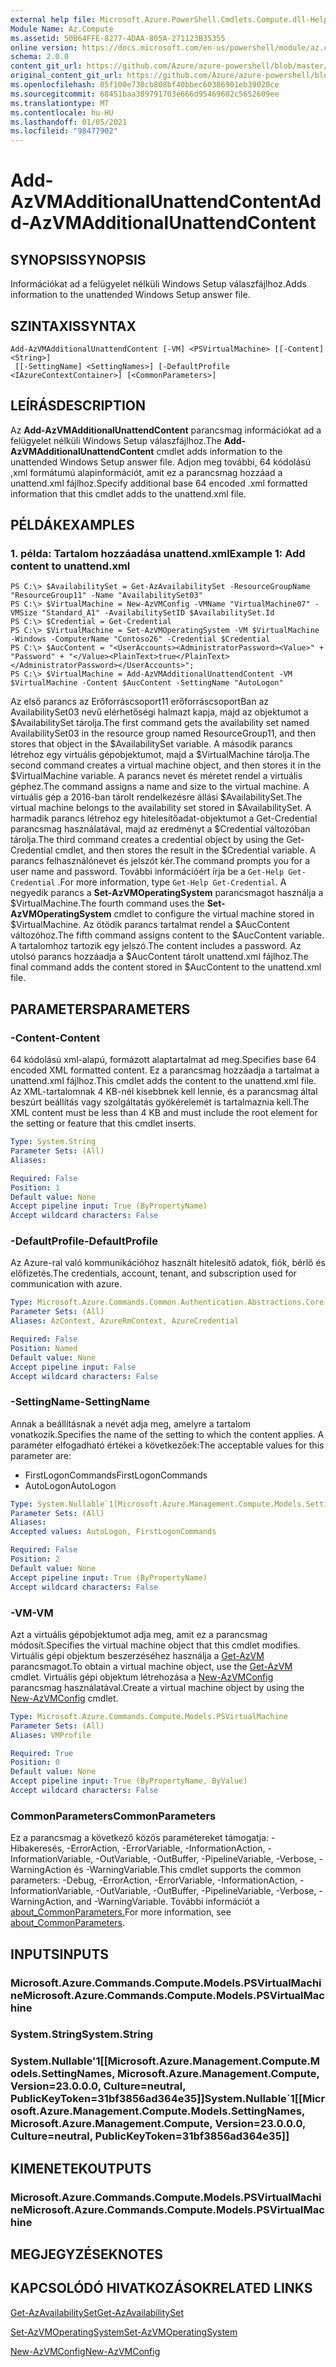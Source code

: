 ```yaml
---
external help file: Microsoft.Azure.PowerShell.Cmdlets.Compute.dll-Help.xml
Module Name: Az.Compute
ms.assetid: 50B64FFE-8277-4DAA-805A-271123B35355
online version: https://docs.microsoft.com/en-us/powershell/module/az.compute/add-azvmadditionalunattendcontent
schema: 2.0.0
content_git_url: https://github.com/Azure/azure-powershell/blob/master/src/Compute/Compute/help/Add-AzVMAdditionalUnattendContent.md
original_content_git_url: https://github.com/Azure/azure-powershell/blob/master/src/Compute/Compute/help/Add-AzVMAdditionalUnattendContent.md
ms.openlocfilehash: 05f100e730cb808bf40bbec60386901eb39020ce
ms.sourcegitcommit: 68451baa389791703e666d95469602c5652609ee
ms.translationtype: MT
ms.contentlocale: hu-HU
ms.lasthandoff: 01/05/2021
ms.locfileid: "98477902"
---
```

# <span data-ttu-id="cb26b-101">Add-AzVMAdditionalUnattendContent</span><span class="sxs-lookup"><span data-stu-id="cb26b-101">Add-AzVMAdditionalUnattendContent</span></span>

## <span data-ttu-id="cb26b-102">SYNOPSIS</span><span class="sxs-lookup"><span data-stu-id="cb26b-102">SYNOPSIS</span></span>
<span data-ttu-id="cb26b-103">Információkat ad a felügyelet nélküli Windows Setup válaszfájlhoz.</span><span class="sxs-lookup"><span data-stu-id="cb26b-103">Adds information to the unattended Windows Setup answer file.</span></span>

## <span data-ttu-id="cb26b-104">SZINTAXIS</span><span class="sxs-lookup"><span data-stu-id="cb26b-104">SYNTAX</span></span>

```
Add-AzVMAdditionalUnattendContent [-VM] <PSVirtualMachine> [[-Content] <String>]
 [[-SettingName] <SettingNames>] [-DefaultProfile <IAzureContextContainer>] [<CommonParameters>]
```

## <span data-ttu-id="cb26b-105">LEÍRÁS</span><span class="sxs-lookup"><span data-stu-id="cb26b-105">DESCRIPTION</span></span>
<span data-ttu-id="cb26b-106">Az **Add-AzVMAdditionalUnattendContent** parancsmag információkat ad a felügyelet nélküli Windows Setup válaszfájlhoz.</span><span class="sxs-lookup"><span data-stu-id="cb26b-106">The **Add-AzVMAdditionalUnattendContent** cmdlet adds information to the unattended Windows Setup answer file.</span></span>
<span data-ttu-id="cb26b-107">Adjon meg további, 64 kódolású ,xml formátumú alapinformációt, amit ez a parancsmag hozzáad a unattend.xml fájlhoz.</span><span class="sxs-lookup"><span data-stu-id="cb26b-107">Specify additional base 64 encoded .xml formatted information that this cmdlet adds to the unattend.xml file.</span></span>

## <span data-ttu-id="cb26b-108">PÉLDÁK</span><span class="sxs-lookup"><span data-stu-id="cb26b-108">EXAMPLES</span></span>

### <span data-ttu-id="cb26b-109">1. példa: Tartalom hozzáadása unattend.xml</span><span class="sxs-lookup"><span data-stu-id="cb26b-109">Example 1: Add content to unattend.xml</span></span>
```
PS C:\> $AvailabilitySet = Get-AzAvailabilitySet -ResourceGroupName "ResourceGroup11" -Name "AvailabilitySet03"
PS C:\> $VirtualMachine = New-AzVMConfig -VMName "VirtualMachine07" -VMSize "Standard_A1" -AvailabilitySetID $AvailabilitySet.Id 
PS C:\> $Credential = Get-Credential
PS C:\> $VirtualMachine = Set-AzVMOperatingSystem -VM $VirtualMachine  -Windows -ComputerName "Contoso26" -Credential $Credential
PS C:\> $AucContent = "<UserAccounts><AdministratorPassword><Value>" + "Password" + "</Value><PlainText>true</PlainText></AdministratorPassword></UserAccounts>";
PS C:\> $VirtualMachine = Add-AzVMAdditionalUnattendContent -VM $VirtualMachine -Content $AucContent -SettingName "AutoLogon"
```

<span data-ttu-id="cb26b-110">Az első parancs az Erőforráscsoport11 erőforráscsoportBan az AvailabilitySet03 nevű elérhetőségi halmazt kapja, majd az objektumot a $AvailabilitySet tárolja.</span><span class="sxs-lookup"><span data-stu-id="cb26b-110">The first command gets the availability set named AvailabilitySet03 in the resource group named ResourceGroup11, and then stores that object in the $AvailabilitySet variable.</span></span>
<span data-ttu-id="cb26b-111">A második parancs létrehoz egy virtuális gépobjektumot, majd a $VirtualMachine tárolja.</span><span class="sxs-lookup"><span data-stu-id="cb26b-111">The second command creates a virtual machine object, and then stores it in the $VirtualMachine variable.</span></span>
<span data-ttu-id="cb26b-112">A parancs nevet és méretet rendel a virtuális géphez.</span><span class="sxs-lookup"><span data-stu-id="cb26b-112">The command assigns a name and size to the virtual machine.</span></span>
<span data-ttu-id="cb26b-113">A virtuális gép a 2016-ban tárolt rendelkezésre állási $AvailabilitySet.</span><span class="sxs-lookup"><span data-stu-id="cb26b-113">The virtual machine belongs to the availability set stored in $AvailabilitySet.</span></span>
<span data-ttu-id="cb26b-114">A harmadik parancs létrehoz egy hitelesítőadat-objektumot a Get-Credential parancsmag használatával, majd az eredményt a $Credential változóban tárolja.</span><span class="sxs-lookup"><span data-stu-id="cb26b-114">The third command creates a credential object by using the Get-Credential cmdlet, and then stores the result in the $Credential variable.</span></span>
<span data-ttu-id="cb26b-115">A parancs felhasználónevet és jelszót kér.</span><span class="sxs-lookup"><span data-stu-id="cb26b-115">The command prompts you for a user name and password.</span></span>
<span data-ttu-id="cb26b-116">További információért írja be a `Get-Help Get-Credential` .</span><span class="sxs-lookup"><span data-stu-id="cb26b-116">For more information, type `Get-Help Get-Credential`.</span></span>
<span data-ttu-id="cb26b-117">A negyedik parancs a **Set-AzVMOperatingSystem** parancsmagot használja a $VirtualMachine.</span><span class="sxs-lookup"><span data-stu-id="cb26b-117">The fourth command uses the **Set-AzVMOperatingSystem** cmdlet to configure the virtual machine stored in $VirtualMachine.</span></span>
<span data-ttu-id="cb26b-118">Az ötödik parancs tartalmat rendel a $AucContent változóhoz.</span><span class="sxs-lookup"><span data-stu-id="cb26b-118">The fifth command assigns content to the $AucContent variable.</span></span>
<span data-ttu-id="cb26b-119">A tartalomhoz tartozik egy jelszó.</span><span class="sxs-lookup"><span data-stu-id="cb26b-119">The content includes a password.</span></span>
<span data-ttu-id="cb26b-120">Az utolsó parancs hozzáadja a $AucContent tárolt unattend.xml fájlhoz.</span><span class="sxs-lookup"><span data-stu-id="cb26b-120">The final command adds the content stored in $AucContent to the unattend.xml file.</span></span>

## <span data-ttu-id="cb26b-121">PARAMETERS</span><span class="sxs-lookup"><span data-stu-id="cb26b-121">PARAMETERS</span></span>

### <span data-ttu-id="cb26b-122">-Content</span><span class="sxs-lookup"><span data-stu-id="cb26b-122">-Content</span></span>
<span data-ttu-id="cb26b-123">64 kódolású xml-alapú, formázott alaptartalmat ad meg.</span><span class="sxs-lookup"><span data-stu-id="cb26b-123">Specifies base 64 encoded XML formatted content.</span></span>
<span data-ttu-id="cb26b-124">Ez a parancsmag hozzáadja a tartalmat a unattend.xml fájlhoz.</span><span class="sxs-lookup"><span data-stu-id="cb26b-124">This cmdlet adds the content to the unattend.xml file.</span></span>
<span data-ttu-id="cb26b-125">Az XML-tartalomnak 4 KB-nél kisebbnek kell lennie, és a parancsmag által beszúrt beállítás vagy szolgáltatás gyökérelemét is tartalmaznia kell.</span><span class="sxs-lookup"><span data-stu-id="cb26b-125">The XML content must be less than 4 KB and must include the root element for the setting or feature that this cmdlet inserts.</span></span>

```yaml
Type: System.String
Parameter Sets: (All)
Aliases:

Required: False
Position: 1
Default value: None
Accept pipeline input: True (ByPropertyName)
Accept wildcard characters: False
```

### <span data-ttu-id="cb26b-126">-DefaultProfile</span><span class="sxs-lookup"><span data-stu-id="cb26b-126">-DefaultProfile</span></span>
<span data-ttu-id="cb26b-127">Az Azure-ral való kommunikációhoz használt hitelesítő adatok, fiók, bérlő és előfizetés.</span><span class="sxs-lookup"><span data-stu-id="cb26b-127">The credentials, account, tenant, and subscription used for communication with azure.</span></span>

```yaml
Type: Microsoft.Azure.Commands.Common.Authentication.Abstractions.Core.IAzureContextContainer
Parameter Sets: (All)
Aliases: AzContext, AzureRmContext, AzureCredential

Required: False
Position: Named
Default value: None
Accept pipeline input: False
Accept wildcard characters: False
```

### <span data-ttu-id="cb26b-128">-SettingName</span><span class="sxs-lookup"><span data-stu-id="cb26b-128">-SettingName</span></span>
<span data-ttu-id="cb26b-129">Annak a beállításnak a nevét adja meg, amelyre a tartalom vonatkozik.</span><span class="sxs-lookup"><span data-stu-id="cb26b-129">Specifies the name of the setting to which the content applies.</span></span>
<span data-ttu-id="cb26b-130">A paraméter elfogadható értékei a következőek:</span><span class="sxs-lookup"><span data-stu-id="cb26b-130">The acceptable values for this parameter are:</span></span>
- <span data-ttu-id="cb26b-131">FirstLogonCommands</span><span class="sxs-lookup"><span data-stu-id="cb26b-131">FirstLogonCommands</span></span>
- <span data-ttu-id="cb26b-132">AutoLogon</span><span class="sxs-lookup"><span data-stu-id="cb26b-132">AutoLogon</span></span>

```yaml
Type: System.Nullable`1[Microsoft.Azure.Management.Compute.Models.SettingNames]
Parameter Sets: (All)
Aliases:
Accepted values: AutoLogon, FirstLogonCommands

Required: False
Position: 2
Default value: None
Accept pipeline input: True (ByPropertyName)
Accept wildcard characters: False
```

### <span data-ttu-id="cb26b-133">-VM</span><span class="sxs-lookup"><span data-stu-id="cb26b-133">-VM</span></span>
<span data-ttu-id="cb26b-134">Azt a virtuális gépobjektumot adja meg, amit ez a parancsmag módosít.</span><span class="sxs-lookup"><span data-stu-id="cb26b-134">Specifies the virtual machine object that this cmdlet modifies.</span></span>
<span data-ttu-id="cb26b-135">Virtuális gépi objektum beszerzéséhez használja a [Get-AzVM](./Get-AzVM.md) parancsmagot.</span><span class="sxs-lookup"><span data-stu-id="cb26b-135">To obtain a virtual machine object, use the [Get-AzVM](./Get-AzVM.md) cmdlet.</span></span>
<span data-ttu-id="cb26b-136">Virtuális gépi objektum létrehozása a [New-AzVMConfig](./New-AzVMConfig.md) parancsmag használatával.</span><span class="sxs-lookup"><span data-stu-id="cb26b-136">Create a virtual machine object by using the [New-AzVMConfig](./New-AzVMConfig.md) cmdlet.</span></span>

```yaml
Type: Microsoft.Azure.Commands.Compute.Models.PSVirtualMachine
Parameter Sets: (All)
Aliases: VMProfile

Required: True
Position: 0
Default value: None
Accept pipeline input: True (ByPropertyName, ByValue)
Accept wildcard characters: False
```

### <span data-ttu-id="cb26b-137">CommonParameters</span><span class="sxs-lookup"><span data-stu-id="cb26b-137">CommonParameters</span></span>
<span data-ttu-id="cb26b-138">Ez a parancsmag a következő közös paramétereket támogatja: -Hibakeresés, -ErrorAction, -ErrorVariable, -InformationAction, -InformationVariable, -OutVariable, -OutBuffer, -PipelineVariable, -Verbose, -WarningAction és -WarningVariable.</span><span class="sxs-lookup"><span data-stu-id="cb26b-138">This cmdlet supports the common parameters: -Debug, -ErrorAction, -ErrorVariable, -InformationAction, -InformationVariable, -OutVariable, -OutBuffer, -PipelineVariable, -Verbose, -WarningAction, and -WarningVariable.</span></span> <span data-ttu-id="cb26b-139">További információt a [about_CommonParameters.](http://go.microsoft.com/fwlink/?LinkID=113216)</span><span class="sxs-lookup"><span data-stu-id="cb26b-139">For more information, see [about_CommonParameters](http://go.microsoft.com/fwlink/?LinkID=113216).</span></span>

## <span data-ttu-id="cb26b-140">INPUTS</span><span class="sxs-lookup"><span data-stu-id="cb26b-140">INPUTS</span></span>

### <span data-ttu-id="cb26b-141">Microsoft.Azure.Commands.Compute.Models.PSVirtualMachine</span><span class="sxs-lookup"><span data-stu-id="cb26b-141">Microsoft.Azure.Commands.Compute.Models.PSVirtualMachine</span></span>

### <span data-ttu-id="cb26b-142">System.String</span><span class="sxs-lookup"><span data-stu-id="cb26b-142">System.String</span></span>

### <span data-ttu-id="cb26b-143">System.Nullable'1[[Microsoft.Azure.Management.Compute.Models.SettingNames, Microsoft.Azure.Management.Compute, Version=23.0.0.0, Culture=neutral, PublicKeyToken=31bf3856ad364e35]]</span><span class="sxs-lookup"><span data-stu-id="cb26b-143">System.Nullable\`1[[Microsoft.Azure.Management.Compute.Models.SettingNames, Microsoft.Azure.Management.Compute, Version=23.0.0.0, Culture=neutral, PublicKeyToken=31bf3856ad364e35]]</span></span>

## <span data-ttu-id="cb26b-144">KIMENETEK</span><span class="sxs-lookup"><span data-stu-id="cb26b-144">OUTPUTS</span></span>

### <span data-ttu-id="cb26b-145">Microsoft.Azure.Commands.Compute.Models.PSVirtualMachine</span><span class="sxs-lookup"><span data-stu-id="cb26b-145">Microsoft.Azure.Commands.Compute.Models.PSVirtualMachine</span></span>

## <span data-ttu-id="cb26b-146">MEGJEGYZÉSEK</span><span class="sxs-lookup"><span data-stu-id="cb26b-146">NOTES</span></span>

## <span data-ttu-id="cb26b-147">KAPCSOLÓDÓ HIVATKOZÁSOK</span><span class="sxs-lookup"><span data-stu-id="cb26b-147">RELATED LINKS</span></span>

[<span data-ttu-id="cb26b-148">Get-AzAvailabilitySet</span><span class="sxs-lookup"><span data-stu-id="cb26b-148">Get-AzAvailabilitySet</span></span>](./Get-AzAvailabilitySet.md)

[<span data-ttu-id="cb26b-149">Set-AzVMOperatingSystem</span><span class="sxs-lookup"><span data-stu-id="cb26b-149">Set-AzVMOperatingSystem</span></span>](./Set-AzVMOperatingSystem.md)

[<span data-ttu-id="cb26b-150">New-AzVMConfig</span><span class="sxs-lookup"><span data-stu-id="cb26b-150">New-AzVMConfig</span></span>](./New-AzVMConfig.md)
